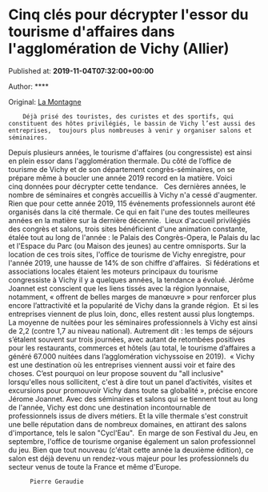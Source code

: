 
# Cinq clés pour décrypter l'essor du tourisme d'affaires dans l'agglomération de Vichy (Allier)

Published at: **2019-11-04T07:32:00+00:00**

Author: ****

Original: [La Montagne](https://www.lamontagne.fr/vichy-03200/actualites/cinq-cles-pour-decrypter-l-essor-du-tourisme-d-affaires-dans-l-agglomeration-de-vichy-allier_13676719/)


        Déjà prisé des touristes, des curistes et des sportifs, qui constituent des hôtes privilégiés, le bassin de Vichy l’est aussi des entreprises,  toujours plus nombreuses à venir y organiser salons et séminaires.
      
Depuis plusieurs années, le tourisme d'affaires (ou congressiste) est ainsi en plein essor dans l'agglomération thermale. Du côté de l’office de tourisme de Vichy et de son département congrès-séminaires, on se prépare même à boucler une année 2019 record en la matière. Voici cinq données pour décrypter cette tendance.  
Ces dernières années, le nombre de séminaires et congrès accueillis à Vichy n'a cessé d'augmenter. Rien que pour cette année 2019, 115 événements professionnels auront été organisés dans la cité thermale. Ce qui en fait l'une des toutes meilleures années en la matière sur la dernière décennie. 
Lieux d'accueil privilégiés des congrès et salons, trois sites bénéficient d'une animation constante, étalée tout au long de l'année : le Palais des Congrès-Opera, le Palais du lac et l'Espace du Parc (ou Maison des jeunes) au centre omnisports. Sur la location de ces trois sites, l'office de tourisme de Vichy enregistre, pour l'année 2019, une hausse de 14% de son chiffre d'affaires. 
Si fédérations et associations locales étaient les moteurs principaux du tourisme congressiste à Vichy il y a quelques années, la tendance a évolué.
Jérôme Joannet est conscient que les liens tissés avec la région lyonnaise, notamment, « offrent de belles marges de manœuvre » pour renforcer plus encore l’attractivité et la popularité de Vichy dans la grande région. 
Et si les entreprises viennent de plus loin, donc, elles restent aussi plus longtemps. La moyenne de nuitées pour les séminaires professionnels à Vichy est ainsi de 2,2 (contre 1,7 au niveau national).
Autrement dit : les temps de séjours s’étalent souvent sur trois journées, avec autant de retombées positives pour les restaurants, commerces et hôtels (au total, le tourisme d’affaires a généré 67.000 nuitées dans l’agglomération vichyssoise en 2019).
 « Vichy est une destination où les entreprises viennent aussi voir et faire des choses. C’est pourquoi on leur propose souvent du "all inclusive" lorsqu'elles nous sollicitent, c'est à dire tout un panel d’activités, visites et excursions pour promouvoir Vichy dans toute sa globalité », précise encore Jérome Joannet.
Avec des séminaires et salons qui se tiennent tout au long de l'année, Vichy est donc une destination incontournable de professionnels issus de divers métiers. Et la ville thermale s'est construit une belle réputation dans de nombreux domaines, en attirant des salons d'importance, tels le salon "Cycl'Eau". 
En marge de son Festival du Jeu, en septembre, l'office de tourisme organise également un salon professionnel du jeu. Bien que tout nouveau (c'était cette année la deuxième édition), ce salon est déjà devenu un rendez-vous majeur pour les professionnels du secteur venus de toute la France et même d'Europe. 

        
          Pierre Geraudie  
        
      
